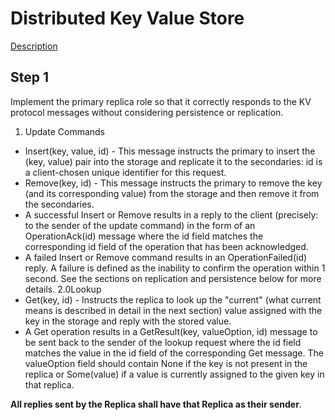 # Distributed Key Value Store
[Description](https://courses.edx.org/courses/course-v1:EPFLx+scala-reactiveX+2T2019/courseware/0cef6ee9d8794d9b9203638ffc642dc9/29a6d5c11cdc4725bf290c2cc10104c2/1?activate_block_id=block-v1%3AEPFLx%2Bscala-reactiveX%2B2T2019%2Btype%40vertical%2Bblock%40d974537dc5174f349100339a96f7cf3b)

## Step 1

Implement the primary replica role so that it correctly responds to the KV protocol messages without considering persistence or replication.

1. Update Commands
  - Insert(key, value, id) - This message instructs the primary to insert the (key, value) pair into the storage and replicate it to the secondaries: id is a client-chosen unique identifier for this request.
  - Remove(key, id) - This message instructs the primary to remove the key (and its corresponding value) from the storage and then remove it from the secondaries.
  - A successful Insert or Remove results in a reply to the client (precisely: to the sender of the update command) in the form of an OperationAck(id) message where the id field matches the corresponding id field of the operation that has been acknowledged.
  - A failed Insert or Remove command results in an OperationFailed(id) reply. A failure is defined as the inability to confirm the operation within 1 second. See the sections on replication and persistence below for more details.
2.0Lookup
  - Get(key, id) - Instructs the replica to look up the "current" (what current means is described in detail in the next section) value assigned with the key in the storage and reply with the stored value.
  - A Get operation results in a GetResult(key, valueOption, id) message to be sent back to the sender of the lookup request where the id field matches the value in the id field of the corresponding Get message. The valueOption field should contain None if the key is not present in the replica or Some(value) if a value is currently assigned to the given key in that replica.

**All replies sent by the Replica shall have that Replica as their sender**.
